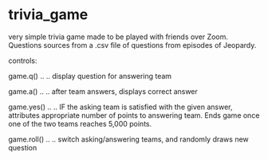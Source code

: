 # trivia_game

very simple trivia game made to be played with friends over Zoom. Questions sources from a .csv file of questions from episodes of Jeopardy.

controls:

game.q() .. .. display question for answering team

game.a() .. .. after team answers, displays correct answer

game.yes() .. .. IF the asking team is satisfied with the given answer, attributes appropriate number of points to answering team. Ends game once one of the two teams
reaches 5,000 points.

game.roll() .. .. switch asking/answering teams, and randomly draws new question
